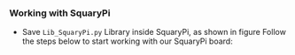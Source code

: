 ### Working with SquaryPi

* Save ```Lib_SquaryPi.py``` Library inside SquaryPi, as shown in figure
Follow the steps below to start working with our SquaryPi board:




